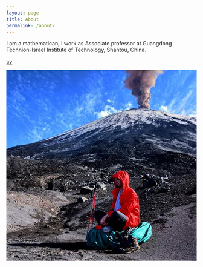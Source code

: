 ```yaml
---
layout: page
title: About
permalink: /about/
---
```


I am a mathematican, I work as Associate professor at Guangdong Technion-Israel Institute of Technology, Shantou, China.


[cv](https://kilin-math.github.io/files/cv.pdf)

![image tooltip here](/assets/me.jpg)

